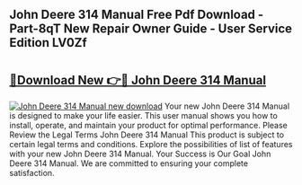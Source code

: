 ## John Deere 314 Manual Free Pdf Download - Part-8qT New Repair Owner Guide - User Service Edition LV0Zf

# <h2><a href="http://bc9146.oget.top/?id=John+Deere+314+Manual">🔗Download New 👉🔴 John Deere 314 Manual</a></h2>

[![John Deere 314 Manual new download](https://i.imgur.com/5g1atiW.png)](http://bc9146.oget.top/?id=John+Deere+314+Manual)
Your new John Deere 314 Manual is designed to make your life easier. This user manual shows you how to install, operate, and maintain your product for optimal performance. Please Review the Legal Terms John Deere 314 Manual This product is subject to certain legal terms and conditions. Explore the possibilities of list of features with your new John Deere 314 Manual. Your Success is Our Goal John Deere 314 Manual. We are committed to ensuring your complete satisfaction.

